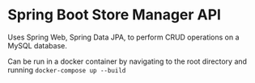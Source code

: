 # Spring Boot Store Manager API

Uses Spring Web, Spring Data JPA, to perform CRUD operations on a MySQL database.

Can be run in a docker container by navigating to the root directory and running ```docker-compose up --build```

